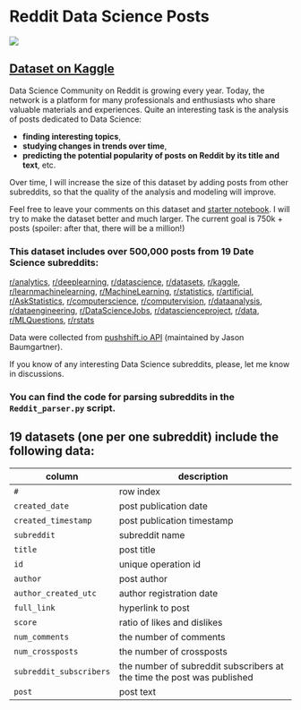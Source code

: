 # Reddit Data Science Posts

![](http://ipic.su/img/img7/fs/reddit_cover_1616656218.png)

## [Dataset on Kaggle](https://www.kaggle.com/maksymshkliarevskyi/reddit-data-science-posts)

Data Science Community on Reddit is growing every year. Today, the network is a platform for many professionals and enthusiasts who share valuable materials and experiences. Quite an interesting task is the analysis of posts dedicated to Data Science: 
- **finding interesting topics**, 
- **studying changes in trends over time**, 
- **predicting the potential popularity of posts on Reddit by its title and text**, etc.

Over time, I will increase the size of this dataset by adding posts from other subreddits, so that the quality of the analysis and modeling will improve.

Feel free to leave your comments on this dataset and [starter notebook](https://www.kaggle.com/maksymshkliarevskyi/how-is-data-science-on-reddit). I will try to make the dataset better and much larger. The current goal is 750k + posts (spoiler: after that, there will be a million!)

### **This dataset includes over 500,000 posts from 19 Date Science subreddits:**
[r/analytics](https://www.reddit.com/r/analytics/), [r/deeplearning](https://www.reddit.com/r/deeplearning/), [r/datascience](https://www.reddit.com/r/datascience/), [r/datasets](https://www.reddit.com/r/datasets/), [r/kaggle](https://www.reddit.com/r/kaggle/), [r/learnmachinelearning](https://www.reddit.com/r/learnmachinelearning/), [r/MachineLearning](https://www.reddit.com/r/MachineLearning/), [r/statistics](https://www.reddit.com/r/statistics/), [r/artificial](https://www.reddit.com/r/artificial/), [r/AskStatistics](https://www.reddit.com/r/AskStatistics/), [r/computerscience](https://www.reddit.com/r/computerscience/), [r/computervision](https://www.reddit.com/r/computervision/), [r/dataanalysis](https://www.reddit.com/r/dataanalysis/), [r/dataengineering](https://www.reddit.com/r/dataengineering/), [r/DataScienceJobs](https://www.reddit.com/r/DataScienceJobs/), [r/datascienceproject](https://www.reddit.com/r/datascienceproject/), [r/data](https://www.reddit.com/r/data/), [r/MLQuestions](https://www.reddit.com/r/MLQuestions/), [r/rstats](https://www.reddit.com/r/rstats/)

Data were collected from [pushshift.io API](https://pushshift.io) (maintained by Jason Baumgartner).

If you know of any interesting Data Science subreddits, please, let me know in discussions.

### **You can find the code for parsing subreddits in the `Reddit_parser.py` script.**

## **19 datasets (one per one subreddit) include the following data:**

| column | description |
| --- | --- |
| `#` | row index |
| `created_date` | post publication date |
| `created_timestamp` | post publication timestamp |
| `subreddit` | subreddit name |
| `title` | post title |
| `id` | unique operation id |
| `author` | post author |
| `author_created_utc` | author registration date |
| `full_link` | hyperlink to post |
| `score` | ratio of likes and dislikes |
| `num_comments` | the number of comments |
| `num_crossposts` | the number of crossposts |
| `subreddit_subscribers` | the number of subreddit subscribers at the time the post was published |
| `post` | post text |
